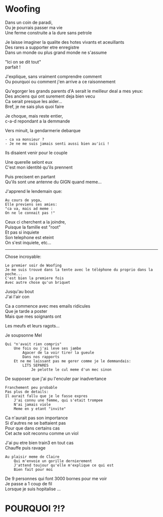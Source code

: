 # Woofing

Dans un coin de paradi,  
Ou je pourrais passer ma vie  
Une ferme construite a la dure sans petrole  

Je laisse imaginer la qualite des hotes vivants et aceuillants  
Des rares a supporter etre enregistre  
Dans un monde ou plus grand monde ne s'assume  

"Ici on se dit tout"  
parfait !

J'explique, sans vraiment comprendre comment  
Ou pourquoi ou comment j'en arrive a ce raisonnement

Qu'egorger les grands parents d'A serait le meilleur deal a mes yeux:  
Des anciens qui ont surement deja bien vecu  
Ca serait presque les aider...  
Bref, je ne sais plus quoi faire

Je choque, mais reste entier,  
c-a-d repondant a la demmande

Vers minuit, la gendarmerie debarque  

    - ca va monsieur ?
    - Je ne me suis jamais senti aussi bien au'ici !


Ils disaient venir pour le couple

Une querelle selont eux  
C'est mon identité qu'ils prennent

Puis precisent en partant  
Qu'ils sont une antenne du GIGN quand meme...

J'apprend le lendemain que:

    Au cours de yoga,  
    Elle previens ses amies:  
    "ca va, mais ad meme :  
    On ne le connait pas !"  

Ceux ci cherchent a la joindre,  
Puisque la famille est "root"  
Et pas si inquiete  
Son telephone est eteint  
On s'est inquiete, etc...

---

Chose incroyable:  

    Le premier soir de Woofing  
    Je me suis trouvé dans la tente avec le téléphone du proprio dans la poche...
    C'est bien la premiere fois 
    Avec autre chose qu'un briquet

Jusqu'au bout  
J'ai l'air con

Ca a commence avec mes emails ridicules  
Que je tarde a poster  
Mais que mes soignants ont

Les meufs et leurs ragots...

Je soupsonne Mel

    Qui "n'avait rien compris"  
        Une fois ou j'ai leve ses jambe  
            Agacer de la voir tirer la gueule  
            Dans nos rapports
        Et ne me laissant pas me gerer comme je le demmandais:
            LITS SEPARES
                Je pelotte le cul meme d'un mec sinon

De supposer que j'ai pu l'enculer par inadvertance

    Franchement peu probable
    Pas plus de details:
    Il aurait fallu que je le fasse expres
        J'ai connu une femme, qui s'etait trompee
        N'ai jamais viole   
        Meme en y etant "invite"

Ca n'aurait pas son importance  
Si d'autres ne se battaient pas  
Pour que dans certains cas  
Cet acte soit reconnu comme un viol

J'ai pu etre bien train3 en tout cas  
Chauffe puis ravage

    Au plaisir meme de Claire  
        Qui m'envoie un gorille dernierement  
        J'attend toujour qu'elle m'explique ce qui est  
        Bien fait pour moi  

De 9 personnes qui font 3000 bornes pour me voir  
Je passe a 1 coup de fil  
Lorsque je suis hopitalise ...  

# POURQUOI ?!?
